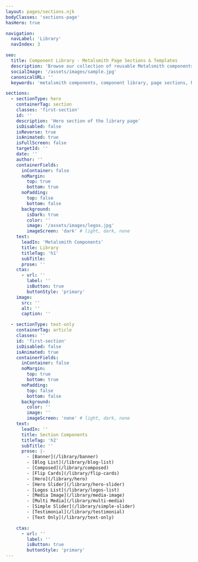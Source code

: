 ```yaml
---
layout: pages/sections.njk
bodyClasses: 'sections-page'
hasHero: true

navigation:
  navLabel: 'Library'
  navIndex: 3

seo:
  title: Component Library - Metalsmith Page Sections & Templates
  description: 'Browse our collection of reusable Metalsmith components including heroes, banners, sliders, testimonials, and more. Ready-to-use templates for building modern static websites.'
  socialImage: '/assets/images/sample.jpg'
  canonicalURL: ''
  keywords: 'metalsmith components, component library, page sections, hero section, banner component, blog list, flip cards, testimonials, sliders, static site components'

sections:
  - sectionType: hero
    containerTag: section
    classes: 'first-section'
    id: ''
    description: 'Hero section of the library page'
    isDisabled: false
    isReverse: true
    isAnimated: true
    isFullScreen: false
    targetId: ''
    date: ''
    author: ''
    containerFields:
      inContainer: false
      noMargin:
        top: true
        bottom: true
      noPadding:
        top: false
        bottom: false
      background:
        isDark: true
        color: ''
        image: '/assets/images/legos.jpg'
        imageScreen: 'dark' # light, dark, none
    text:
      leadIn: 'Metalsmith Components'
      title: Library
      titleTag: 'h1'
      subTitle:
      prose: ''
    ctas:
      - url: ''
        label: ''
        isButton: true
        buttonStyle: 'primary'
    image:
      src: ''
      alt: ''
      caption: ''

  - sectionType: text-only
    containerTag: article
    classes: ''
    id: 'first-section'
    isDisabled: false
    isAnimated: true
    containerFields:
      inContainer: false
      noMargin:
        top: true
        bottom: true
      noPadding:
        top: false
        bottom: false
      background:
        color: ''
        image: ''
        imageScreen: 'none' # light, dark, none
    text:
      leadIn: ''
      title: Section Components
      titleTag: 'h2'
      subTitle: ''
      prose: |-
        - [Banner](/library/banner)
        - [Blog List](/library/blog-list)
        - [Composed](/library/composed)
        - [Flip Cards](/library/flip-cards)
        - [Hero](/library/hero)
        - [Hero Slider](/library/hero-slider)
        - [Logos List](/library/logos-list)
        - [Media Image](/library/media-image)
        - [Multi Media](/library/multi-media)
        - [Simple Slider](/library/simple-slider)
        - [Testimonial](/library/testimonial)
        - [Text Only](/library/text-only)

    ctas:
      - url: ''
        label: ''
        isButton: true
        buttonStyle: 'primary'
---
```

